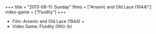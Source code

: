+++
title = "2013-08-11: Sunday"
films = ["Arsenic and Old Lace (1944)"]
video-game = ["Fluidity"]
+++


* Film: Arsenic and Old Lace (1944) +
* Video Game: Fluidity {Wii} /b/
